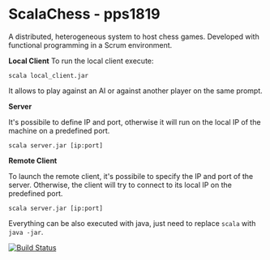 # ScalaChess - pps1819

A distributed, heterogeneous system to host chess games.
Developed with functional programming in a Scrum environment.

**Local Client**
To run the local client execute:

`scala local_client.jar`

It allows to play against an AI or against another player on the same prompt.

**Server**

It's possibile to define IP and port, otherwise it will run on the local IP of the machine on a predefined port.

`scala server.jar [ip:port]`

**Remote Client**

To launch the remote client, it's possibile to specify the IP and port of the server. Otherwise, the client will try to connect to its local IP on the predefined port.

`scala server.jar [ip:port]`

Everything can be also executed with java, just need to replace `scala` with `java -jar`.

[![Build Status](https://travis-ci.com/CastFX/PPS-18-SC.svg?branch=master)](https://travis-ci.com/CastFX/PPS-18-SC)
